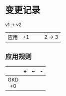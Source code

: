 # 变更记录

v1 -> v2

||||||
|-|:-:|:-:|:-:|:-:|
|应用|+1|||2 -> 3|

## 应用规则

||+|~|-|
|:-:|-|-|-|
|GKD<br>+0||||
